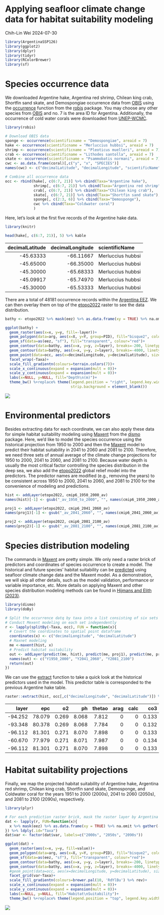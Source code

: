 Applying seafloor climate change data for habitat suitability modeling
================
Chih-Lin Wei
2024-07-30

``` r
library(ArgentinaSSP126)
library(ggplot2)
library(dplyr)
library(tidyr)
library(RColorBrewer)
library(sf)
```

# Species occurrence data

We downloaded Argentine hake, Argentina red shrimp, Chilean king crab,
Shortfin sand skate, and Demospongiae occurrence data from
[OBIS](https://obis.org/area/7) using the
[occurrence](https://www.rdocumentation.org/packages/robis/versions/2.11.3/topics/occurrence)
function from the
[robis](https://www.rdocumentation.org/packages/robis/versions/2.11.3)
package. You may choose any other species from
[OBIS](https://obis.org/area/7) and no. 7 is the area ID for Argentina.
Additionally, the occurrence of cold water corals were downloaded from
[UNEP-WCMC](https://data.unep-wcmc.org/datasets/3).

``` r
library(robis)

# Download OBIS data
sponge <- occurrence(scientificname = "Demospongiae", areaid = 7)
hake <- occurrence(scientificname = "Merluccius hubbsi", areaid = 7)
shrimp <- occurrence(scientificname = "Pleoticus muelleri", areaid = 7)
crab <- occurrence(scientificname = "Lithodes santolla", areaid = 7)
skate <- occurrence(scientificname = "Psammobatis normani", areaid = 7)
cwc <- as.data.frame(coral)[,c("y", "x", "SPECIES")]
names(cwc) <- c("decimalLatitude", "decimalLongitude", "scientificName")

# Combine all occurrence data
occ <- rbind(hake[, c(6:7, 21)] %>% cbind(Taxa="Argentine hake"), 
             shrimp[, c(6:7, 21)] %>% cbind(Taxa="Argentina red shrimp"), 
             crab[, c(6:7, 21)] %>% cbind(Taxa="Chilean king crab"), 
             skate[, c(6:7, 21)] %>% cbind(Taxa="Shortfin sand skate"), 
             sponge[, c(2:3, 6)] %>% cbind(Taxa="Demosponge"), 
             cwc %>% cbind(Taxa="Coldwater coral")
             )
```

Here, let’s look at the first five records of the Argentine hake data.

``` r
library(knitr)

head(hake[, c(6:7, 21)], 5) %>% kable
```

| decimalLatitude | decimalLongitude | scientificName    |
|----------------:|-----------------:|:------------------|
|       -45.63333 |        -66.11667 | Merluccius hubbsi |
|       -45.65000 |        -66.35000 | Merluccius hubbsi |
|       -45.30000 |        -65.68333 | Merluccius hubbsi |
|       -45.09917 |        -65.74970 | Merluccius hubbsi |
|       -45.30000 |        -65.53333 | Merluccius hubbsi |

There are a total of 48181 occurrence records within the [Argentina
EEZ](https://marineregions.org/gazetteer.php?p=details&id=8466). We can
then overlay them on top of the
[etopo2022](https://www.ncei.noaa.gov/products/etopo-global-relief-model)
raster to see the data distribution.

``` r
bathy <- etopo2022 %>% mask(eez) %>% as.data.frame(xy = TRUE) %>% na.omit

ggplot(bathy) +
  geom_raster(aes(x=x, y=y, fill=-layer))+
  geom_polygon(data=arg, aes(x=X, y=Y, group=PID), fill="bisque2", colour="transparent")+
  geom_sf(data=as(eez, "sf"), fill="transparent", colour="red")+
  geom_contour(data=bathy, aes(x=x, y=y, z=layer), breaks=-200, linetype=2, colour="gray50")+
  geom_contour(data=bathy, aes(x=x, y=y, z=layer), breaks=-4000, linetype=1, colour="gray50")+
  geom_point(data=occ, aes(x=decimalLongitude, y=decimalLatitude), size=0.5)+
  facet_wrap(~Taxa)+
  scale_fill_gradientn(colours=terrain.colors(7))+
  scale_x_continuous(expand = expansion(mult = 0))+
  scale_y_continuous(expand = expansion(mult = 0))+
  labs(x=NULL, y=NULL, fill="Depth\n(m)")+
  theme_bw() %+replace% theme(legend.position = "right", legend.key.width =  unit(0.5, 'cm'),
                              strip.background = element_blank())
```

![](tute3_files/figure-gfm/unnamed-chunk-4-1.png)<!-- -->

# Environmental predictors

Besides extracting data for each coordinate, we can also apply these
data for simple habitat suitability modeling using
[Maxent](https://www.rdocumentation.org/packages/dismo/versions/1.3-14/topics/maxent)
from the
[dismo](https://www.rdocumentation.org/packages/dismo/versions/1.3-14)
package. Here, we’d like to model the species occurrence using the
historical projection from 1950 to 2000 and then the
[Maxent](https://www.rdocumentation.org/packages/dismo/versions/1.3-14/topics/maxent)
model to predict their habitat suitability in 2041 to 2060 and 2081 to
2100. Therefore, we need three sets of annual average of the climate
change projections for 1950 to 2000, 2041 to 2060, and 2081 to 2100.
Because water depth is usually the most critical factor controlling the
species distribution in the deep sea, we also add the
[etopo2022](https://www.ncei.noaa.gov/products/etopo-global-relief-model)
global relief model into the predictors. The predictor names are
modified (e.g., removing the years) to be consistent across 1950 to
2000, 2041 to 2060, and 2081 to 2100 for the convenience of modeling and
predictions.

``` r
hist <- addLayer(etopo2022, cmip6_1950_2000_av)
names(hist)[-1] <- gsub("_av_1950_to_2000", "", names(cmip6_1950_2000_av))

proj1 <- addLayer(etopo2022, cmip6_2041_2060_av)
names(proj1)[-1] <- gsub("_av_2041_2060", "", names(cmip6_2041_2060_av))

proj2 <- addLayer(etopo2022, cmip6_2081_2100_av)
names(proj2)[-1] <- gsub("_av_2081_2100", "", names(cmip6_2081_2100_av))
```

# Species distribution modeling

The commands in
[Maxent](https://www.rdocumentation.org/packages/dismo/versions/1.3-14/topics/maxent)
are pretty simple. We only need a raster brick of predictors and
coordinates of species occurrence to create a model. The historical and
future species’ habitat suitability can be
[predicted](https://www.rdocumentation.org/packages/dismo/versions/1.3-14/topics/predict)
using seafloor climate change data and the Maxent model. As a
demonstration, we will skip all other details, such as the model
validation, performance or variable importance, etc. More details on
applying Maxent and other species distribution modeling methods can be
found in [Hijmans and Elith
(2023)](https://rspatial.org/raster/sdm/raster_SDM.pdf).

``` r
library(dismo)
library(doBy)

# Split the occurrence datq by taxa into a list consisting of six sets of occurrence coordinates
# Conduct Mexent modeling on each set independently
r <- lapply(splitBy(~Taxa, occ), FUN = function(x){
  # Covert the coordinates to spatial point dataframe
  coordinates(x) <- c("decimalLongitude", "decimalLatitude")
  # Maxnet modeling
  me <-maxent(hist, x)
  # Predict habitat suitability
  out <- addLayer(predict(me, hist), predict(me, proj1), predict(me, proj2))
  names(out) <- c("Y1950_2000", "Y2041_2060", "Y2081_2100")
  return(out)
})
```

We can use the
[extract](https://www.rdocumentation.org/packages/raster/versions/3.6-23/topics/extract)
function to take a quick look at the historical predictors used in the
model. This predictor table is corresponded to the previous Argentine
hake table.

``` r
raster::extract(hist, occ[,c("decimalLongitude", "decimalLatitude")]) %>% head(5) %>% kable(digits=3)
```

|   layer |    epc |    o2 |    ph | thetao | arag | calc |   co3 | co3satarag | co3satcalc | aragsat | calcsat |
|--------:|-------:|------:|------:|-------:|-----:|-----:|------:|-----------:|-----------:|--------:|--------:|
| -94.252 | 78.079 | 0.269 | 8.068 |  7.812 |    0 |    0 | 0.133 |      0.069 |      0.043 |   2.280 |   2.523 |
| -93.348 | 80.378 | 0.269 | 8.068 |  7.784 |    0 |    0 | 0.132 |      0.069 |      0.043 |   2.270 |   2.520 |
| -96.112 | 81.301 | 0.271 | 8.070 |  7.898 |    0 |    0 | 0.133 |      0.069 |      0.043 |   2.271 |   2.532 |
| -60.670 | 77.979 | 0.271 | 8.071 |  7.987 |    0 |    0 | 0.134 |      0.069 |      0.043 |   2.278 |   2.546 |
| -96.112 | 81.301 | 0.271 | 8.070 |  7.898 |    0 |    0 | 0.133 |      0.069 |      0.043 |   2.271 |   2.532 |

# Habitat suitability projections

Finally, we map the projected habitat suitability of Argentine hake,
Argentina red shrimp, Chilean king crab, Shortfin sand skate,
Demosponge, and Coldwater coral for the years 1951 to 2000 (2000s), 2041
to 2060 (2050s), and 2081 to 2100 (2090s), respectively.

``` r
library(plyr)

# For each prediction raster brick, mask the raster layer by Argentina EEZ, convert the prediction raster into data frame, and then stack the data frame for ggplot
dat <- lapply(r, FUN=function(x){
  x %>% mask(eez) %>% as.data.frame(xy = TRUE) %>% na.omit %>% gather(-x, -y, key = "var", value = "value")
}) %>% ldply(.id="Taxa")
dat$var <- factor(dat$var, labels=c("2000s", "2050s", "2090s"))

ggplot(dat) +
  geom_raster(aes(x=x, y=y, fill=value))+
  geom_polygon(data=arg, aes(x=X, y=Y, group=PID), fill="bisque2", colour="transparent")+
  geom_sf(data=as(eez, "sf"), fill="transparent", colour="red")+
  geom_contour(data=bathy, aes(x=x, y=y, z=layer), breaks=-200, linetype=2, colour="gray50")+
  geom_contour(data=bathy, aes(x=x, y=y, z=layer), breaks=-4000, linetype=1, colour="gray50")+
  #geom_point(data=occ, aes(x=decimalLongitude, y=decimalLatitude), size=0.2)+
  facet_grid(var~Taxa)+
  scale_fill_gradientn(colours=brewer.pal(10, 'RdYlBu') %>% rev)+
  scale_x_continuous(expand = expansion(mult = 0))+
  scale_y_continuous(expand = expansion(mult = 0))+
  labs(x=NULL, y=NULL, fill="Habitat\nSuitability")+
  theme_bw() %+replace% theme(legend.position = "top", legend.key.width =  unit(1, 'cm'))
```

![](tute3_files/figure-gfm/unnamed-chunk-8-1.png)<!-- -->
